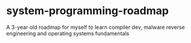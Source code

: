 # system-programming-roadmap
A 3-year old roadmap for myself to learn compiler dev, malware reverse engineering and operating systems fundamentals
